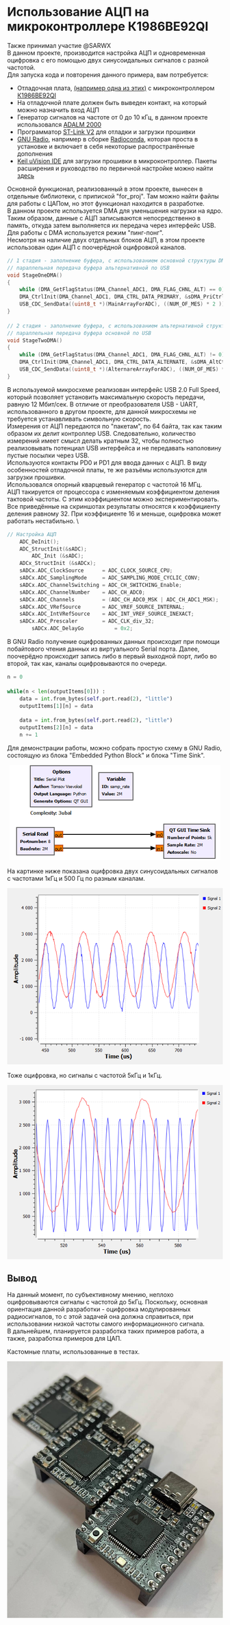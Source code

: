 # Использование АЦП на микроконтроллере К1986ВЕ92QI
Также принимал участие @SARWX \
В данном проекте, производится настройка АЦП и одновременная оцифровка с его помощью двух синусоидальных сигналов с разной частотой. \
Для запуска кода и повторения данного примера, вам потребуется:
- Отладочная плата, [(например одна из этих)](https://ldm-systems.ru/catalog/milandr?cat=k1986be92qi&scat=op) с микроконтроллером [К1986ВЕ92QI](https://ic.milandr.ru/products/mikrokontrollery_i_protsessory/32_razryadnye_mikrokontrollery/k1986ve92qi/?ysclid=lqmbaqu6ql771500733)
- На отладочной плате должен быть выведен контакт, на который можно назначить вход АЦП
- Генератор сигналов на частоте от 0 до 10 кГц, в данном проекте использовался [ADALM 2000](https://wiki.analog.com/university/tools/m2k)
- Программатор [ST-Link V2](https://www.st.com/en/development-tools/st-link-v2.html) для отладки и загрузки прошивки
- [GNU Radio](https://www.gnuradio.org/), например в сборке [Radioconda](https://github.com/ryanvolz/radioconda), которая проста в установке и включает в себя некоторые распространённые дополнения
- [Keil uVision IDE](https://www.keil.com/download/) для загрузки прошивки в микроконтроллер. Пакеты расширения и руководство по первичной настройке можно найти [здесь](https://support.milandr.ru/products/mikroskhemy_v_plastikovykh_korpusakh/k1986ve92qi/) 

Основной функционал, реализованный в этом проекте, вынесен в отдельные библиотеки, с припиской "for_proj". Там можно найти файлы для работы с ЦАПом, но этот функционал находится в разработке. \
В данном проекте используется DMA для уменьшения нагрузки на ядро. Таким образом, данные с АЦП записываются непосредственно в память, откуда затем выполняется их передача через интерфейс USB. \
Для работы с DMA используется режим "пинг-понг". \
Несмотря на наличие двух отдельных блоков АЦП, в этом проекте использован один АЦП с поочерёдной оцифровкой каналов. 
```C
// 1 стадия - заполнение буфера, с использованием основной структуры DMA, 
// параллельная передача буфера альтернативной по USB
void StageOneDMA()
{
    while (DMA_GetFlagStatus(DMA_Channel_ADC1, DMA_FLAG_CHNL_ALT) == 0);								// ждем, когда DMA перейдет на альтернативную структуру
    DMA_CtrlInit(DMA_Channel_ADC1, DMA_CTRL_DATA_PRIMARY, &sDMA_PriCtrlData_ADC1);			// реинициализируем основную структуру
    USB_CDC_SendData((uint8_t *)(MainArrayForADC), ((NUM_OF_MES) * 2 ));								// отправка буфера основной структуры DMA по USB
}

// 2 стадия - заполнение буфера, с использованием альтернативной структуры DMA,
// параллельная передача буфера основной по USB
void StageTwoDMA()
{
    while (DMA_GetFlagStatus(DMA_Channel_ADC1, DMA_FLAG_CHNL_ALT) != 0);								// ждем, когда DMA перейдет на основную структуру
    DMA_CtrlInit(DMA_Channel_ADC1, DMA_CTRL_DATA_ALTERNATE, &sDMA_AltCtrlData_ADC1);		// реинициализируем альтернативную структуру
    USB_CDC_SendData((uint8_t *)(AlternareArrayForADC), ((NUM_OF_MES) * 2));						// отправка буфера альтернативной структуры DMA по USB
}
```
В используемой микросхеме реализован интерфейс USB 2.0 Full Speed, который позволяет установить максимальную скорость передачи, равную 12 Мбит/сек. В отличие от преобразователя USB - UART, использованного в другом проекте, для данной микросхемы не требуется устанавливать символьную скорость. \
Измерения от АЦП передаются по "пакетам", по 64 байта, так как таким образом их делит контроллер USB. Следовательно, количество измерений имеет смысл делать кратным 32, чтобы полностью реализовывать потенциал USB интерфейса и не передавать наполовину пустые посылки через USB. \
Используются контакты PD0 и PD1 для ввода данных с АЦП. В виду особенностей отладочной платы, те же разъёмы используются для загрузки прошивки. \
Использовался опорный кварцевый генератор с частотой 16 МГц. \
АЦП такируется от процессора с изменяемым коэффициентом деления тактовой частоты. С этим коэффициентом можно экспериментировать. Все приведённые на скриншотах результаты относятся к коэффициенту деления равному 32. При коэффициенте 16 и меньше, оцифровка может работать нестабильно. \
```C
// Настройка АЦП
    ADC_DeInit();																											// Сбросить все прежние настройки АЦП
    ADC_StructInit(&sADC);																						// Проинициализировать структуру стандартными значениями
		ADC_Init (&sADC);																									// Применить конфигурацию, занесенную в sADC
    ADCx_StructInit (&sADCx);																					// Проинициализировать структуру для отдельного канала стандартными значениями
    sADCx.ADC_ClockSource      = ADC_CLOCK_SOURCE_CPU;								// Источник тактирования - ЦПУ (т.е. от HSE)
    sADCx.ADC_SamplingMode     = ADC_SAMPLING_MODE_CYCLIC_CONV;				// Режим работы (циклические преобразования, а не одиночное)
    sADCx.ADC_ChannelSwitching = ADC_CH_SWITCHING_Enable;							// Переключение каналов разрешено, АЦП 1 будет вссегда работать на PD0,// PD1
    sADCx.ADC_ChannelNumber    = ADC_CH_ADC0;													// Указываем канал АЦП 1 (ADC0 = АЦП 1, т.к. у Миландр он то первый, то нулевой)
    sADCx.ADC_Channels         = (ADC_CH_ADC0_MSK | ADC_CH_ADC1_MSK);	// Маска для каналов 0 и 1 (АЦП 1 будет оцифровывать их поочередно)
    sADCx.ADC_VRefSource       = ADC_VREF_SOURCE_INTERNAL;						// Опорное напряжение от внутреннего источника
    sADCx.ADC_IntVRefSource    = ADC_INT_VREF_SOURCE_INEXACT;					// Выбираем неточный источник опорного напряжения
    sADCx.ADC_Prescaler        = ADC_CLK_div_32;											// Задаем скорость работы АЦП, ИМЕННО ЭТОЙ НАСТРОЙКОЙ ЗАДАЕТСЯ СКОРОСТЬ РАБОТЫ УСТРОЙСТВА
		sADCx.ADC_DelayGo          = 0x2;																	// Отложенный запуск, необходиим для нормальной работы
```

В GNU Radio получение оцифрованных данных происходит при помощи побайтового чтения данных из виртуального Serial порта. Далее, поочерёдно происходит запись либо в первый выходной порт, либо во второй, так как, каналы оцифровываются по очереди. 

``` python
n = 0
            
while(n < len(outputItems[0])) :
    data = int.from_bytes(self.port.read(2), "little")
    outputItems[1][n] = data
    
    data = int.from_bytes(self.port.read(2), "little")
    outputItems[2][n] = data
    n += 1
```

Для демонстрации работы, можно собрать простую схему в GNU Radio, состоящую из блока "Embedded Python Block" и блока "Time Sink". 

<p align="center">
  <img width="" height="" src="imgs/simpleGraph.png">
</p>

На картинке ниже показана оцифровка двух синусоидальных сигналов с частотами 1кГц и 500 Гц по разным каналам.

<p align="center">
  <img width="" height="" src="imgs/1k+500HzRead.png">
</p>

Тоже оцифровка, но сигналы с частотой 5кГц и 1кГц.

<p align="center">
  <img width="" height="" src="imgs/5k+1kHzRead.png">
</p>

## Вывод
На данный момент, по субъективному мнению, неплохо оцифровываются сигналы с частотой до 5кГц. Поскольку, основная ориентация данной разработки - оцифровка модулированных радиосигналов, то с этой задачей она должна справиться, при использовании низкой частоты самого информационного сигнала. \
В дальнейшем, планируется разработка таких примеров работа, а также, разработка примеров для ЦАП.

Кастомные платы, использованные в тестах. 
<p align="center">
  <img width="" height="" src="imgs/miniboards.jpg">
</p>
